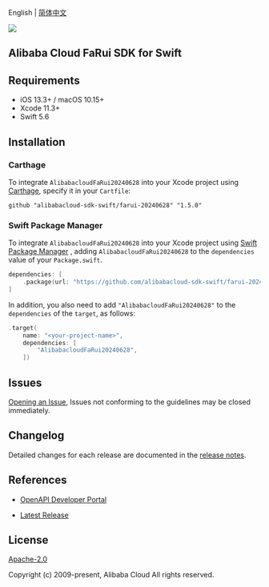 English | [简体中文](README-CN.md)

![](https://aliyunsdk-pages.alicdn.com/icons/AlibabaCloud.svg)

## Alibaba Cloud FaRui SDK for Swift

## Requirements

- iOS 13.3+ / macOS 10.15+
- Xcode 11.3+
- Swift 5.6

## Installation

### Carthage

To integrate `AlibabacloudFaRui20240628` into your Xcode project using [Carthage](https://github.com/Carthage/Carthage), specify it in your `Cartfile`:

```ogdl
github "alibabacloud-sdk-swift/farui-20240628" "1.5.0"
```

### Swift Package Manager

To integrate `AlibabacloudFaRui20240628` into your Xcode project using [Swift Package Manager](https://swift.org/package-manager/) , adding `AlibabacloudFaRui20240628` to the `dependencies` value of your `Package.swift`.

```swift
dependencies: [
    .package(url: "https://github.com/alibabacloud-sdk-swift/farui-20240628.git", from: "1.5.0")
]
```

In addition, you also need to add `"AlibabacloudFaRui20240628"` to the `dependencies` of the `target`, as follows:

```swift
.target(
    name: "<your-project-name>",
    dependencies: [
        "AlibabacloudFaRui20240628",
    ])
```

## Issues

[Opening an Issue](https://github.com/alibabacloud-sdk-swift/farui-20240628/issues/new), Issues not conforming to the guidelines may be closed immediately.

## Changelog

Detailed changes for each release are documented in the [release notes](./ChangeLog.txt).

## References

* [OpenAPI Developer Portal](https://next.api.alibabacloud.com/home)
- [Latest Release](https://github.com/alibabacloud-sdk-swift/farui-20240628)

## License

[Apache-2.0](http://www.apache.org/licenses/LICENSE-2.0)

Copyright (c) 2009-present, Alibaba Cloud All rights reserved.
